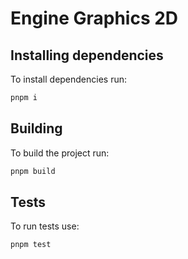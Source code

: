 # Engine Graphics 2D

## Installing dependencies

To install dependencies run:

```sh
pnpm i
```

## Building

To build the project run:

```sh
pnpm build
```

## Tests

To run tests use:

```sh
pnpm test
```

